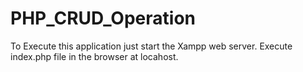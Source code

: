 # PHP_CRUD_Operation

To Execute this application just start the Xampp web server.
Execute index.php file in the browser at locahost.


